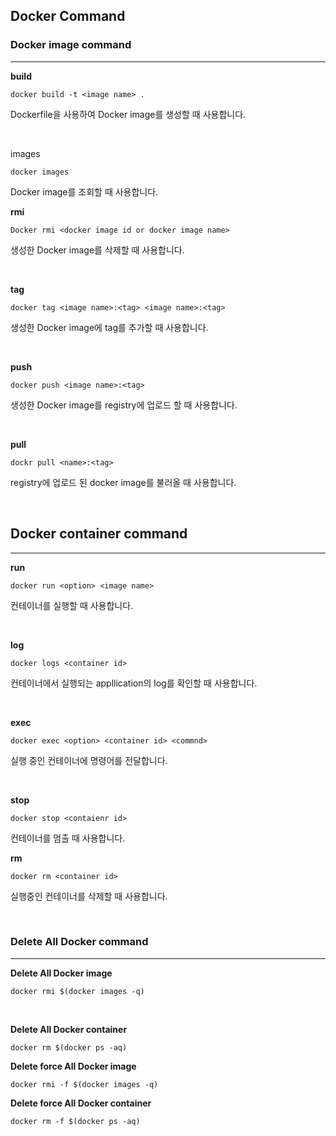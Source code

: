 ## Docker Command

### Docker image command
---
**build**
```shell
docker build -t <image name> .
```
Dockerfile을 사용하여 Docker image를 생성할 때 사용합니다.

<br>

images
```shell
docker images
```
Docker image를 조회할 때 사용합니다.

**rmi**
```shell
Docker rmi <docker image id or docker image name>
```
생성한 Docker image를 삭제할 때 사용합니다.

<br>

**tag**
```shell
docker tag <image name>:<tag> <image name>:<tag>
```
생성한 Docker image에 tag를 추가할 때 사용합니다.

<br>

**push**
```shell
docker push <image name>:<tag>
```
생성한 Docker image를 registry에 업로드 할 때 사용합니다.

<br>

**pull**
```shell
dockr pull <name>:<tag>
```
registry에 업로드 된 docker image를 불러올 때 사용합니다.

<br>

## Docker container command
---
**run**
```shell
docker run <option> <image name>
```
컨테이너를 실행할 때 사용합니다.

<br>

**log**
```shell
docker logs <container id>
```
컨테이너에서 실행되는 appllication의 log를 확인할 때 사용합니다.

<br>

**exec**
```shell
docker exec <option> <container id> <commnd>
```
실행 중인 컨테이너에 명령어를 전달합니다.

<br>

**stop**
```shell
docker stop <contaienr id>
```
컨테이너를 멈출 때 사용합니다.

**rm**
```shell
docker rm <container id>
```
실행중인 컨테이너를 삭제할 때 사용합니다.

<br>

### Delete All Docker command
---
**Delete All Docker image**
```shell
docker rmi $(docker images -q)
```

<br>

**Delete All Docker container**
```shell
docker rm $(docker ps -aq)
```

**Delete force All Docker image**
```shell
docker rmi -f $(docker images -q)
```

**Delete force All Docker container**
```shell
docker rm -f $(docker ps -aq)
```